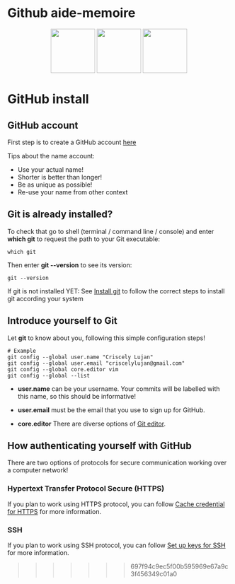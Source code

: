 Github aide-memoire
=====================


<div align="center">
        <img height=100 src="../presentation_gitTraining/img/logo_psud.jpg">
        <img height=100 src="../presentation_gitTraining/img/logo_marbec.png">
        <img height=100 src="../presentation_gitTraining/img/logo_ird.png">
</div>


# GitHub install

## GitHub account

First step is to create a GitHub account [here](https://github.com/join)

Tips about the name account:

-   Use your actual name!
-   Shorter is better than longer!
-   Be as unique as possible!
-   Re-use your name from other context

## Git is already installed?

To check that go to shell (terminal / command line / console) and enter
**which git** to request the path to your Git executable:

```
which git
```

Then enter **git --version** to see its version:

```
git --version
```

If git is not installed YET: See [Install git](https://happygitwithr.com/install-git.html) to follow the correct
steps to install git according your system

## Introduce yourself to Git

Let **git** to know about you, following this simple configuration
steps!

```
# Example
git config --global user.name "Criscely Lujan"
git config --global user.email "criscelylujan@gmail.com"
git config --global core.editor vim
git config --global --list
```

-   **user.name** can be your username. Your commits will be labelled
    with this name, so this should be informative!

-   **user.email** must be the email that you use to sign up for GitHub.

-   **core.editor** There are diverse options of [Git editor](http://swcarpentry.github.io/git-novice/02-setup/).

## How authenticating yourself with GitHub

There are two options of protocols for secure communication working over
a computer network!

### Hypertext Transfer Protocol Secure (HTTPS)

If you plan to work using HTTPS protocol, you can follow [Cache
credential for
HTTPS](https://happygitwithr.com/credential-caching.html#credential-caching)
for more information.

### SSH

If you plan to work using SSH protocol, you can follow [Set up keys
for SSH](https://happygitwithr.com/ssh-keys.html#ssh-keys) for more
information.
>>>>>>> 697f94c9ec5f00b595969e67a9c3f456349c01a0
